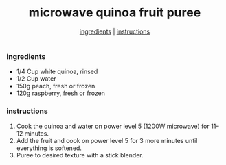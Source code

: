 <h1 align="center">microwave quinoa fruit puree</h1>

<div align="center">
  <a href="#ingredients">ingredients</a> | 
  <a href="#instructions">instructions</a>
</div>
<br>

### ingredients
- 1/4 Cup white quinoa, rinsed  
- 1/2 Cup water  
- 150g peach, fresh or frozen  
- 120g raspberry, fresh or frozen  

### instructions
1. Cook the quinoa and water on power level 5 (1200W microwave) for 11–12 minutes.  
2. Add the fruit and cook on power level 5 for 3 more minutes until everything is softened.  
3. Puree to desired texture with a stick blender.  